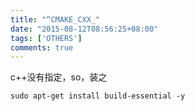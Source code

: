```yaml
---
title: "“CMAKE_CXX_"
date: "2015-08-12T08:56:25+08:00"
tags: ['OTHERS']
comments: true
---
```



c++没有指定，so，装之

`sudo apt-get install build-essential -y`
